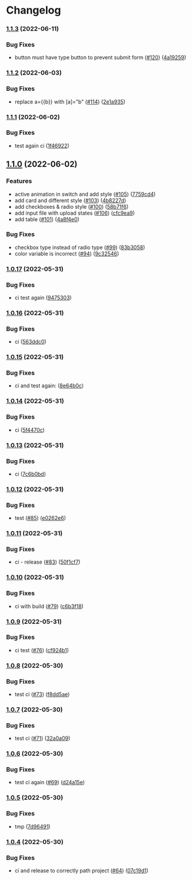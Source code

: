 # Changelog

### [1.1.3](https://github.com/SecretHouseGame/ngx-design-system/compare/v1.1.2...v1.1.3) (2022-06-11)


### Bug Fixes

* button must have type button to prevent submit form ([#120](https://github.com/SecretHouseGame/ngx-design-system/issues/120)) ([4a19259](https://github.com/SecretHouseGame/ngx-design-system/commit/4a19259aac6933df2f8236a4e3a33c3479c6bf1a))

### [1.1.2](https://github.com/SecretHouseGame/ngx-design-system/compare/v1.1.1...v1.1.2) (2022-06-03)


### Bug Fixes

* replace a={{b}} with [a]="b" ([#114](https://github.com/SecretHouseGame/ngx-design-system/issues/114)) ([2e1a935](https://github.com/SecretHouseGame/ngx-design-system/commit/2e1a9357e2c27d31e61dfd7efb254644b8d71b9e))

### [1.1.1](https://github.com/SecretHouseGame/ngx-design-system/compare/v1.1.0...v1.1.1) (2022-06-02)


### Bug Fixes

* test again ci ([1f46922](https://github.com/SecretHouseGame/ngx-design-system/commit/1f46922f681191f1793e8a89e0ca764791c75b8d))

## [1.1.0](https://github.com/SecretHouseGame/ngx-design-system/compare/v1.0.17...v1.1.0) (2022-06-02)


### Features

* active animation in switch and add style ([#105](https://github.com/SecretHouseGame/ngx-design-system/issues/105)) ([7759cd4](https://github.com/SecretHouseGame/ngx-design-system/commit/7759cd4f7e479173a1325befb585563b5adb91ef))
* add card and different style ([#103](https://github.com/SecretHouseGame/ngx-design-system/issues/103)) ([4b8227d](https://github.com/SecretHouseGame/ngx-design-system/commit/4b8227db5d2947d24acb16d6cd1cba694f7dc7a1))
* add checkboxes & radio style ([#100](https://github.com/SecretHouseGame/ngx-design-system/issues/100)) ([58b71f6](https://github.com/SecretHouseGame/ngx-design-system/commit/58b71f68d6ec77d6098fc9cfa850a79def48cbcc))
* add input file with upload states ([#106](https://github.com/SecretHouseGame/ngx-design-system/issues/106)) ([cfc9ea9](https://github.com/SecretHouseGame/ngx-design-system/commit/cfc9ea93ffdb58e861283e633e5af45d424394d4))
* add table ([#101](https://github.com/SecretHouseGame/ngx-design-system/issues/101)) ([4a8f4e0](https://github.com/SecretHouseGame/ngx-design-system/commit/4a8f4e04a8245bd616b6bfbabf1d4c5660217acc))


### Bug Fixes

* checkbox type instead of radio type ([#99](https://github.com/SecretHouseGame/ngx-design-system/issues/99)) ([83b3058](https://github.com/SecretHouseGame/ngx-design-system/commit/83b30583412a5b64a0947bebb351da0c5530b25c))
* color variable is incorrect ([#94](https://github.com/SecretHouseGame/ngx-design-system/issues/94)) ([9c32546](https://github.com/SecretHouseGame/ngx-design-system/commit/9c32546adf27a90fbf249bf2ee5117aecff3b568))

### [1.0.17](https://github.com/SecretHouseGame/ngx-design-system/compare/v1.0.16...v1.0.17) (2022-05-31)


### Bug Fixes

* ci test again ([9475303](https://github.com/SecretHouseGame/ngx-design-system/commit/9475303190931782cac8f5dc53fefab78252ce20))

### [1.0.16](https://github.com/SecretHouseGame/ngx-design-system/compare/v1.0.15...v1.0.16) (2022-05-31)


### Bug Fixes

* ci ([563ddc0](https://github.com/SecretHouseGame/ngx-design-system/commit/563ddc021fe746b3372954d47fc699c9ce2003e6))

### [1.0.15](https://github.com/SecretHouseGame/ngx-design-system/compare/v1.0.14...v1.0.15) (2022-05-31)


### Bug Fixes

* ci and test again: ([8e64b0c](https://github.com/SecretHouseGame/ngx-design-system/commit/8e64b0c6241806c017a2d765be28c9520ed54eda))

### [1.0.14](https://github.com/SecretHouseGame/ngx-design-system/compare/v1.0.13...v1.0.14) (2022-05-31)


### Bug Fixes

* ci ([5f4470c](https://github.com/SecretHouseGame/ngx-design-system/commit/5f4470c4163185335f3f6f30de3bb05367b56ca6))

### [1.0.13](https://github.com/SecretHouseGame/ngx-design-system/compare/v1.0.12...v1.0.13) (2022-05-31)


### Bug Fixes

* ci ([7c6b0bd](https://github.com/SecretHouseGame/ngx-design-system/commit/7c6b0bdc9dcd62afc192e4fa0bcac6b2c66d34bf))

### [1.0.12](https://github.com/SecretHouseGame/ngx-design-system/compare/v1.0.11...v1.0.12) (2022-05-31)


### Bug Fixes

* test ([#85](https://github.com/SecretHouseGame/ngx-design-system/issues/85)) ([e0262e6](https://github.com/SecretHouseGame/ngx-design-system/commit/e0262e6a2c6d71cfcf4cc20f738114104ea52c44))

### [1.0.11](https://github.com/SecretHouseGame/ngx-design-system/compare/v1.0.10...v1.0.11) (2022-05-31)


### Bug Fixes

* ci - release ([#83](https://github.com/SecretHouseGame/ngx-design-system/issues/83)) ([50f1cf7](https://github.com/SecretHouseGame/ngx-design-system/commit/50f1cf7992ce8ec78a9408779c6dbcacadfc9552))

### [1.0.10](https://github.com/SecretHouseGame/ngx-design-system/compare/v1.0.9...v1.0.10) (2022-05-31)


### Bug Fixes

* ci with build ([#79](https://github.com/SecretHouseGame/ngx-design-system/issues/79)) ([c6b3f18](https://github.com/SecretHouseGame/ngx-design-system/commit/c6b3f18b1bd51bc8a66cc3dd6fd9b4f7a6858e83))

### [1.0.9](https://github.com/SecretHouseGame/ngx-design-system/compare/v1.0.8...v1.0.9) (2022-05-31)


### Bug Fixes

* ci test ([#76](https://github.com/SecretHouseGame/ngx-design-system/issues/76)) ([cf924b1](https://github.com/SecretHouseGame/ngx-design-system/commit/cf924b11d15ab67d086e615226c03f41f46aae85))

### [1.0.8](https://github.com/SecretHouseGame/ngx-design-system/compare/v1.0.7...v1.0.8) (2022-05-30)


### Bug Fixes

* test ci ([#73](https://github.com/SecretHouseGame/ngx-design-system/issues/73)) ([f8dd5ae](https://github.com/SecretHouseGame/ngx-design-system/commit/f8dd5aeead963ac1f4368863d3c401142ad07264))

### [1.0.7](https://github.com/SecretHouseGame/ngx-design-system/compare/v1.0.6...v1.0.7) (2022-05-30)


### Bug Fixes

* test ci ([#71](https://github.com/SecretHouseGame/ngx-design-system/issues/71)) ([32a0a09](https://github.com/SecretHouseGame/ngx-design-system/commit/32a0a099845aa3dde623365f65286fc46de16280))

### [1.0.6](https://github.com/SecretHouseGame/ngx-design-system/compare/v1.0.5...v1.0.6) (2022-05-30)


### Bug Fixes

* test ci again ([#69](https://github.com/SecretHouseGame/ngx-design-system/issues/69)) ([d24a15e](https://github.com/SecretHouseGame/ngx-design-system/commit/d24a15e0325cfc7067f948ceba6a49fc7f7d5cad))

### [1.0.5](https://github.com/SecretHouseGame/ngx-design-system/compare/v1.0.4...v1.0.5) (2022-05-30)


### Bug Fixes

* tmp ([7d96491](https://github.com/SecretHouseGame/ngx-design-system/commit/7d964919c554144abda70b6793ed6dd383dd62ab))

### [1.0.4](https://github.com/SecretHouseGame/ngx-design-system/compare/v1.0.3...v1.0.4) (2022-05-30)


### Bug Fixes

* ci and release to correctly path project ([#64](https://github.com/SecretHouseGame/ngx-design-system/issues/64)) ([07c19d1](https://github.com/SecretHouseGame/ngx-design-system/commit/07c19d13c5e18b450c562dd95b21389e88fdd341))
